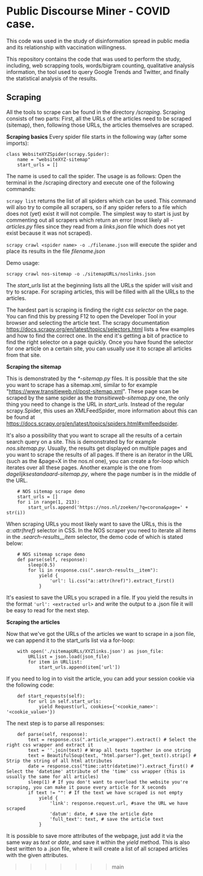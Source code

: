 
# Public Discourse Miner - COVID case.

This code was used in the study of disinformation spread in public media and
its relationship with vaccination willingness.

This repository contains the code that was used to perform the study, including,
web scrapping tools, words/bigram counting, qualitative analysis information,
the tool used to query Google Trends and Twitter, and finally the statistical analysis of the results.




## Scraping
All the tools to scrape can be found in the directory _/scraping_. Scraping consists of two parts: First, all the URLs of the articles need to be scraped (sitemap), then, following those URLs, the articles themselves are scraped.

**Scraping basics**
Every spider file starts in the following way (after some imports):
```
class WebsiteXYZSpider(scrapy.Spider):
    name = "websiteXYZ-sitemap"
    start_urls = []
```
The name is used to call the spider. The usage is as follows: Open the terminal in the /scraping directory and execute one of the following commands:

`scrapy list` returns the list of all spiders which can be used. This command will also try to compile all scrapers, so if any spider refers to a file which does not (yet) exist it will not compile. The simplest way to start is just by commenting out all scrapers which return an error (most likely all _-articles.py_ files since they read from a _links.json_ file which does not yet exist because it was not scraped).

`scrapy crawl <spider name> -o ./filename.json` will execute the spider and place its results in the file _filename.json_

Demo usage:

`scrapy crawl nos-sitemap -o ./sitemapURLs/noslinks.json`

The _start_urls_ list at the beginning lists all the URLs the spider will visit and try to scrape. For scraping articles, this will be filled with all the URLs to the articles.

The hardest part is scraping is finding the right _css selector_ on the page. You can find this by pressing F12 to open the Developer Tool in your browser and selecting the article text. The scrapy documentation https://docs.scrapy.org/en/latest/topics/selectors.html lists a few examples and how to find the correct one. In the end it's getting a bit of practice to find the right selector on a page quickly. Once you have found the selector for one article on a certain site, you can usually use it to scrape all articles from that site.


**Scraping the sitemap**

This is demonstrated by the _*-sitemap.py_ files. It is possible that the site you want to scrape has a sitemap.xml, similar to for example "https://www.transitieweb.nl/post-sitemap.xml". These page scan be scraped by the same spider as the _transitieweb-sitemap.py_ one, the only thing you need to change is the URL in _start_urls_. Instead of the regular scrapy.Spider, this uses an XMLFeedSpider, more information about this can be found at https://docs.scrapy.org/en/latest/topics/spiders.html#xmlfeedspider.

It's also a possibility that you want to scrape all the results of a certain search query on a site. This is demonstrated by for example _nos.sitemap.py_. Usually, the results get displayed on multiple pages and you want to scrape the results of all pages. If there is an iterator in the URL (such as the &page=X in the nos.nl one), you can create a for-loop which iterates over all these pages. Another example is the one from _dagelijksestandaard-sitemap.py_, where the page number is in the middle of the URL.
```
    # NOS sitemap scrape demo
    start_urls = []
    for i in range(1, 213):
        start_urls.append('https://nos.nl/zoeken/?q=corona&page=' + str(i))

```
When scraping URLs you most likely want to save the URLs, this is the _a::attr(href)_ selector in CSS. In the NOS scraper you need to iterate all items in the _.search-results__item_ selector, the demo code of which is stated below:

```
    # NOS sitemap scrape demo
    def parse(self, response):
        sleep(0.5)
        for li in response.css(".search-results__item"):
            yield {
                'url': li.css("a::attr(href)").extract_first()
            }
```

It's easiest to save the URLs you scraped in a file. If you yield the results in the format `'url': <extracted url>` and write the output to a .json file it will be easy to read for the next step.

**Scraping the articles**

Now that we've got the URLs of the articles we want to scrape in a json file, we can append it to the start_urls list via a for-loop:
```    start_urls = []
    with open('./sitemapURLs/XYZlinks.json') as json_file:
        URLlist = json.load(json_file)
        for item in URLlist:
            start_urls.append(item['url'])
```

If you need to log in to visit the article, you can add your session cookie via the following code:
```
    def start_requests(self):
        for url in self.start_urls:
            yield Request(url, cookies={'<cookie_name>': '<cookie_value>'})
```
The next step is to parse all responses:
```
    def parse(self, response):
        text = response.css(".article_wrapper").extract() # Select the right css wrapper and extract it
        text = ''.join(text) # Wrap all texts together in one string
        text = BeautifulSoup(text, "html.parser").get_text().strip() # Strip the string of all html attributes
        date = response.css("time::attr(datetime)").extract_first() # Select the 'datetime' attribute of the 'time' css wrapper (this is usually the same for all articles)
        sleep(1) # If you don't want to overload the website you're scraping, you can make it pause every article for X seconds
        if text != "": # If the text we have scraped is not empty
            yield {
                'link': response.request.url, #save the URL we have scraped
                'datum': date, # save the article date
                'full_text': text, # save the article text
            }
```

It is possible to save more attributes of the webpage, just add it via the same way as _text_ or _date_, and save it within the _yield_ method.
This is also best written to a .json file, where it will create a list of all scraped articles with the given attributes.
>>>>>>> main
